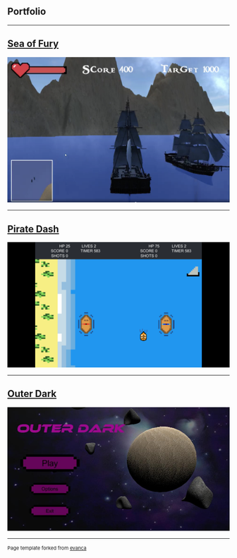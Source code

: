 ## Portfolio
---
## [Sea of Fury](https://github.com/nadianadeem.github.io/SeaOfFury)
<img src="images/seaOfFuryScreenShot.png?raw=true"/>

---

## [Pirate Dash](https://nadianadeem.github.io/Pirate-Dash/)
<img src="images/piratedash.png?raw=true"/>

---
## [Outer Dark](https://globalgamejam.org/2020/games/outer-dark-8)
<img src="images/outerdark.jpg?raw=true"/>

---
<p style="font-size:11px">Page template forked from <a href="https://github.com/evanca/quick-portfolio">evanca</a></p>
<!-- Remove above link if you don't want to attibute -->
